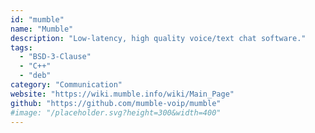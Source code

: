 ```yaml
---
id: "mumble"
name: "Mumble"
description: "Low-latency, high quality voice/text chat software."
tags:
  - "BSD-3-Clause"
  - "C++"
  - "deb"
category: "Communication"
website: "https://wiki.mumble.info/wiki/Main_Page"
github: "https://github.com/mumble-voip/mumble"
#image: "/placeholder.svg?height=300&width=400"
---
```


